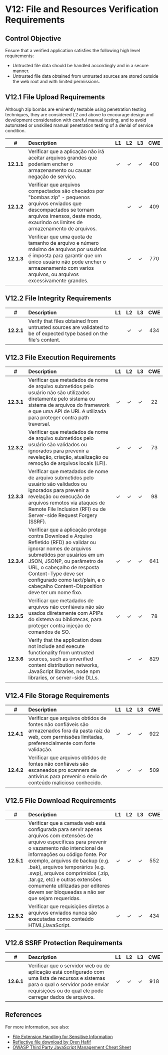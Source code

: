 # V12: File and Resources Verification Requirements

## Control Objective

Ensure that a verified application satisfies the following high level requirements:

* Untrusted file data should be handled accordingly and in a secure manner.
* Untrusted file data obtained from untrusted sources are stored outside the web root and with limited permissions.

## V12.1 File Upload Requirements

Although zip bombs are eminently testable using penetration testing techniques, they are considered L2 and above to encourage design and development consideration with careful manual testing, and to avoid automated or unskilled manual penetration testing of a denial of service condition.

| # | Description | L1 | L2 | L3 | CWE |
| :---: | :--- | :---: | :---:| :---: | :---: |
| **12.1.1** | Verificar que a aplicação não irá aceitar arquivos grandes que poderiam encher o armazenamento ou causar negação de serviço. | ✓ | ✓ | ✓ | 400 |
| **12.1.2** | Verificar que arquivos compactados são checados por "bombas zip" - pequenos arquivos enviados que descompactados se tornam arquivos imensos, deste modo, exaurindo os limites de armazenamento de arquivos. | | ✓ | ✓ | 409 |
| **12.1.3** | Verificar que uma quota de tamanho de arquivo e número máximo de arquivos por usuários é imposta para garantir que um único usuário não pode encher o armazenamento com varios arquivos, ou arquivos excessivamente grandes. | | ✓ | ✓ | 770 |

## V12.2 File Integrity Requirements

| # | Description | L1 | L2 | L3 | CWE |
| :---: | :--- | :---: | :---:| :---: | :---: |
| **12.2.1** | Verify that files obtained from untrusted sources are validated to be of expected type based on the file's content. | | ✓ | ✓ | 434 |

## V12.3 File Execution Requirements

| # | Description | L1 | L2 | L3 | CWE |
| :---: | :--- | :---: | :---:| :---: | :---: |
| **12.3.1** | Verificar que metadados de nome de arquivo submetidos pelo usuário não são utilizados diretamente pelo sistema ou sistema de arquivos do framework e que uma API de URL é utilizada para proteger contra path traversal. | ✓ | ✓ | ✓ | 22 |
| **12.3.2** | Verificar que metadados de nome de arquivo submetidos pelo usuário são validados ou ignorados para prevenir a revelação, criação, atualização ou remoção de arquivos locais (LFI). | ✓ | ✓ | ✓ | 73 |
| **12.3.3** | Verificar que metadados de nome de arquivo submetidos pelo usuário são validados ou ignorados para prevenir a revelação ou execução de arquivos remotos via ataques de Remote File Inclusion (RFI) ou de Server-side Request Forgery (SSRF). | ✓ | ✓ | ✓ | 98 |
| **12.3.4** | Verificar que a aplicação protege contra Download e Arquivo Refletido (RFD) ao validar ou ignorar nomes de arquivos submetidos por usuários em um JSON, JSONP, ou parâmetro de URL, o cabeçalho de resposta Content-Type deve ser configurado como text/plain, e o cabeçalho Content-Disposition deve ter um nome fixo. | ✓ | ✓ | ✓ | 641 |
| **12.3.5** | Verificar que metadados de arquivos não confiáveis não são usados diiretamente com APIPs do sistema ou bibliotecas, para proteger contra injeção de comandos de SO. | ✓ | ✓ | ✓ | 78 |
| **12.3.6** | Verify that the application does not include and execute functionality from untrusted sources, such as unverified content distribution networks, JavaScript libraries, node npm libraries, or server-side DLLs. |  | ✓ | ✓ | 829 |

## V12.4 File Storage Requirements

| # | Description | L1 | L2 | L3 | CWE |
| :---: | :--- | :---: | :---:| :---: | :---: |
| **12.4.1** | Verificar que arquivos obtidos de fontes não confiáveis são armazenados fora da pasta raiz da web, com permissões limitadas, preferencialmente com forte validação. | ✓ | ✓ | ✓ | 922 |
| **12.4.2** | Verificar que arquivos obtidos de fontes não confiáveis são escaneados pro scanners de antivírus para prevenir o envio de conteúdo malicioso conhecido. | ✓ | ✓ | ✓ | 509 |

## V12.5 File Download Requirements

| # | Description | L1 | L2 | L3 | CWE |
| :---: | :--- | :---: | :---:| :---: | :---: |
| **12.5.1** | Verificar que a camada web está configurada para servir apenas arquivos com extensões de arquivo específicas para prevenir o vazamento não intencional de informações ou código fonte. Por exemplo, arquivos de backup (e.g. .bak), arquivos temporários (e.g. .swp), arquivos comprimidos (.zip, .tar.gz, etc) e outras extensões comumente utilizadas por editores devem ser bloqueadas a não ser que sejam requeridas. | ✓ | ✓ | ✓ | 552 |
| **12.5.2** | Verificar que requisições diretas a arquivos enviados nunca são executadas como conteúdo HTML/JavaScript. | ✓ | ✓ | ✓ | 434 |

## V12.6 SSRF Protection Requirements

| # | Description | L1 | L2 | L3 | CWE |
| :---: | :--- | :---: | :---:| :---: | :---: |
| **12.6.1** | Verificar que o servidor web ou de aplicação está configurado com uma lista de recursos e sistemas para o qual o servidor pode enviar requisições ou do qual ele pode carregar dados de arquivos. | ✓ | ✓ | ✓ | 918 |

## References

For more information, see also:

* [File Extension Handling for Sensitive Information](https://owasp.org/www-community/vulnerabilities/Unrestricted_File_Upload)
* [Reflective file download by Oren Hafif](https://www.trustwave.com/Resources/SpiderLabs-Blog/Reflected-File-Download---A-New-Web-Attack-Vector/)
* [OWASP Third Party JavaScript Management Cheat Sheet](https://cheatsheetseries.owasp.org/cheatsheets/Third_Party_Javascript_Management_Cheat_Sheet.html)

